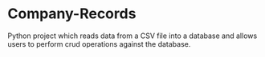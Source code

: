 # Company-Records

Python project which reads data from a CSV file into a database and allows users to perform crud operations against the database.
